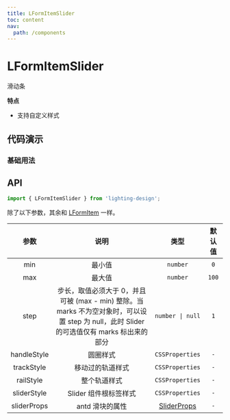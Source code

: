 ```yaml
---
title: LFormItemSlider
toc: content
nav:
  path: /components
---
```


# LFormItemSlider

滑动条

**特点**

- 支持自定义样式

## 代码演示

### 基础用法

<code src='./demos/Demo1.tsx' ></code>

## API

```ts
import { LFormItemSlider } from 'lighting-design';
```

除了以下参数，其余和 [LFormItem](/components/form-item#api) 一样。

|    参数     |                                                                    说明                                                                    |                              类型                              | 默认值 |
| :---------: | :----------------------------------------------------------------------------------------------------------------------------------------: | :------------------------------------------------------------: | :----: |
|     min     |                                                                   最小值                                                                   |                            `number`                            |  `0`   |
|     max     |                                                                   最大值                                                                   |                            `number`                            | `100`  |
|    step     | 步长，取值必须大于 0，并且可被 (max - min) 整除。当 marks 不为空对象时，可以设置 step 为 null，此时 Slider 的可选值仅有 marks 标出来的部分 |                        `number \| null`                        |  `1`   |
| handleStyle |                                                                  圆圈样式                                                                  |                        `CSSProperties`                         |  `-`   |
| trackStyle  |                                                              移动过的轨道样式                                                              |                        `CSSProperties`                         |  `-`   |
|  railStyle  |                                                                整个轨道样式                                                                |                        `CSSProperties`                         |  `-`   |
| sliderStyle |                                                           Slider 组件根标签样式                                                            |                        `CSSProperties`                         |  `-`   |
| sliderProps |                                                              antd 滑块的属性                                                               | [SliderProps](https://4x.ant.design/components/slider-cn/#API) |  `-`   |

